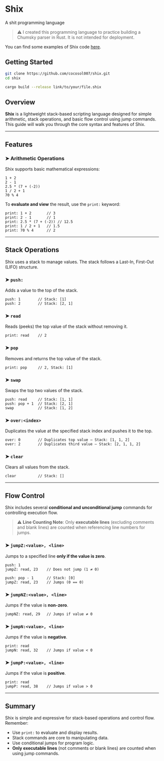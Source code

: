 # Shix
A shit programming language
> ⚠️ I created this programming language to practice building a Chumsky parser in Rust. It is not intended for deployment.

You can find some examples of Shix code [here](examples).

## Getting Started

```bash
git clone https://github.com/cocosol007/shix.git
cd shix

cargo build --release link/to/your/file.shix
```
## Overview

**Shix** is a lightweight stack-based scripting language designed for simple arithmetic, stack operations, and basic flow control using jump commands. This guide will walk you through the core syntax and features of Shix.

---

## Features

### ➤ Arithmetic Operations

Shix supports basic mathematical expressions:

```shix
1 + 2
2 - 1
2.5 * (7 + (-2))
1 / 2 + 1
70 % 4
```

To **evaluate and view** the result, use the `print:` keyword:

```shix
print: 1 + 2       // 3
print: 2 - 1       // 1
print: 2.5 * (7 + (-2)) // 12.5
print: 1 / 2 + 1   // 1.5
print: 70 % 4      // 2
```

---

## Stack Operations

Shix uses a stack to manage values. The stack follows a Last-In, First-Out (LIFO) structure.

### ➤ `push:`

Adds a value to the top of the stack.

```shix
push: 1        // Stack: [1]
push: 2        // Stack: [2, 1]
```

### ➤ `read`

Reads (peeks) the top value of the stack without removing it.

```shix
print: read    // 2
```

### ➤ `pop`

Removes and returns the top value of the stack.

```shix
print: pop     // 2, Stack: [1]
```

### ➤ `swap`

Swaps the top two values of the stack.

```shix
push: read     // Stack: [1, 1]
push: pop + 1  // Stack: [2, 1]
swap           // Stack: [1, 2]
```

### ➤ `over:<index>`

Duplicates the value at the specified stack index and pushes it to the top.

```shix
over: 0        // Duplicates top value — Stack: [1, 1, 2]
over: 2        // Duplicates third value — Stack: [2, 1, 1, 2]
```

### ➤ `clear`

Clears all values from the stack.

```shix
clear          // Stack: []
```

---

## Flow Control

Shix includes several **conditional and unconditional jump** commands for controlling execution flow.

> ⚠️ **Line Counting Note**: Only **executable lines** (excluding comments and blank lines) are counted when referencing line numbers for jumps.

### ➤ `jumpZ:<value>, <line>`

Jumps to a specified line **only if the value is zero**.

```shix
push: 1
jumpZ: read, 23    // Does not jump (1 ≠ 0)

push: pop - 1      // Stack: [0]
jumpZ: read, 23    // Jumps (0 == 0)
```

### ➤ `jumpNZ:<value>, <line>`

Jumps if the value is **non-zero**.

```shix
jumpNZ: read, 29   // Jumps if value ≠ 0
```

### ➤ `jumpN:<value>, <line>`

Jumps if the value is **negative**.

```shix
print: read
jumpN: read, 32    // Jumps if value < 0
```

### ➤ `jumpP:<value>, <line>`

Jumps if the value is **positive**.

```shix
print: read
jumpP: read, 38    // Jumps if value > 0
```

---
## Summary

Shix is simple and expressive for stack-based operations and control flow. Remember:

* Use `print:` to evaluate and display results.
* Stack commands are core to manipulating data.
* Use conditional jumps for program logic.
* **Only executable lines** (not comments or blank lines) are counted when using jump commands.
